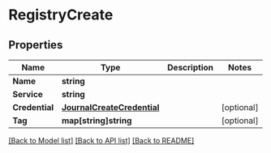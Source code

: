 # RegistryCreate

## Properties

Name | Type | Description | Notes
------------ | ------------- | ------------- | -------------
**Name** | **string** |  | 
**Service** | **string** |  | 
**Credential** | [**JournalCreateCredential**](journal_create_credential.md) |  | [optional] 
**Tag** | **map[string]string** |  | [optional] 

[[Back to Model list]](../README.md#documentation-for-models) [[Back to API list]](../README.md#documentation-for-api-endpoints) [[Back to README]](../README.md)


